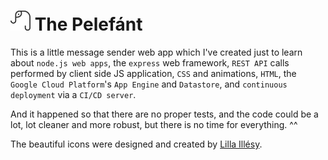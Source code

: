 # <a target="_blank" href="http://www.the-pelefant.appspot.com"><img src="public/images/pelefant.svg" width="32px" height="32px"/></a> The Pelefánt
This is a little message sender web app which I've created just to learn about `node.js web apps`, the `express` web framework, `REST API` calls performed by client side JS application, `CSS` and animations, `HTML`, the `Google Cloud Platform`'s `App Engine` and `Datastore`, and `continuous deployment` via a `CI/CD server`.

And it happened so that there are no proper tests, and the code could be a lot, lot cleaner and more robust, but there is no time for everything. ^^

The beautiful icons were designed and created by [Lilla Illésy](https://www.linkedin.com/in/lilla-illésy-a309b9127). 
